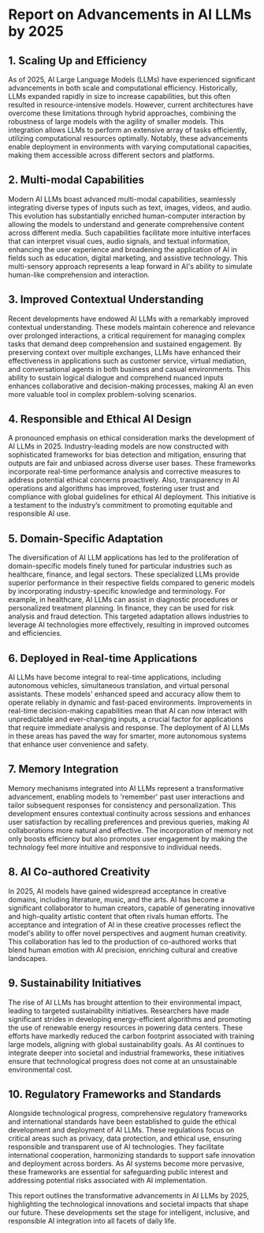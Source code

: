 # Report on Advancements in AI LLMs by 2025

## 1. Scaling Up and Efficiency

As of 2025, AI Large Language Models (LLMs) have experienced significant advancements in both scale and computational efficiency. Historically, LLMs expanded rapidly in size to increase capabilities, but this often resulted in resource-intensive models. However, current architectures have overcome these limitations through hybrid approaches, combining the robustness of large models with the agility of smaller models. This integration allows LLMs to perform an extensive array of tasks efficiently, utilizing computational resources optimally. Notably, these advancements enable deployment in environments with varying computational capacities, making them accessible across different sectors and platforms.

## 2. Multi-modal Capabilities

Modern AI LLMs boast advanced multi-modal capabilities, seamlessly integrating diverse types of inputs such as text, images, videos, and audio. This evolution has substantially enriched human-computer interaction by allowing the models to understand and generate comprehensive content across different media. Such capabilities facilitate more intuitive interfaces that can interpret visual cues, audio signals, and textual information, enhancing the user experience and broadening the application of AI in fields such as education, digital marketing, and assistive technology. This multi-sensory approach represents a leap forward in AI's ability to simulate human-like comprehension and interaction.

## 3. Improved Contextual Understanding

Recent developments have endowed AI LLMs with a remarkably improved contextual understanding. These models maintain coherence and relevance over prolonged interactions, a critical requirement for managing complex tasks that demand deep comprehension and sustained engagement. By preserving context over multiple exchanges, LLMs have enhanced their effectiveness in applications such as customer service, virtual mediation, and conversational agents in both business and casual environments. This ability to sustain logical dialogue and comprehend nuanced inputs enhances collaborative and decision-making processes, making AI an even more valuable tool in complex problem-solving scenarios.

## 4. Responsible and Ethical AI Design

A pronounced emphasis on ethical consideration marks the development of AI LLMs in 2025. Industry-leading models are now constructed with sophisticated frameworks for bias detection and mitigation, ensuring that outputs are fair and unbiased across diverse user bases. These frameworks incorporate real-time performance analysis and corrective measures to address potential ethical concerns proactively. Also, transparency in AI operations and algorithms has improved, fostering user trust and compliance with global guidelines for ethical AI deployment. This initiative is a testament to the industry’s commitment to promoting equitable and responsible AI use.

## 5. Domain-Specific Adaptation

The diversification of AI LLM applications has led to the proliferation of domain-specific models finely tuned for particular industries such as healthcare, finance, and legal sectors. These specialized LLMs provide superior performance in their respective fields compared to generic models by incorporating industry-specific knowledge and terminology. For example, in healthcare, AI LLMs can assist in diagnostic procedures or personalized treatment planning. In finance, they can be used for risk analysis and fraud detection. This targeted adaptation allows industries to leverage AI technologies more effectively, resulting in improved outcomes and efficiencies.

## 6. Deployed in Real-time Applications

AI LLMs have become integral to real-time applications, including autonomous vehicles, simultaneous translation, and virtual personal assistants. These models' enhanced speed and accuracy allow them to operate reliably in dynamic and fast-paced environments. Improvements in real-time decision-making capabilities mean that AI can now interact with unpredictable and ever-changing inputs, a crucial factor for applications that require immediate analysis and response. The deployment of AI LLMs in these areas has paved the way for smarter, more autonomous systems that enhance user convenience and safety.

## 7. Memory Integration

Memory mechanisms integrated into AI LLMs represent a transformative advancement, enabling models to 'remember' past user interactions and tailor subsequent responses for consistency and personalization. This development ensures contextual continuity across sessions and enhances user satisfaction by recalling preferences and previous queries, making AI collaborations more natural and effective. The incorporation of memory not only boosts efficiency but also promotes user engagement by making the technology feel more intuitive and responsive to individual needs.

## 8. AI Co-authored Creativity

In 2025, AI models have gained widespread acceptance in creative domains, including literature, music, and the arts. AI has become a significant collaborator to human creators, capable of generating innovative and high-quality artistic content that often rivals human efforts. The acceptance and integration of AI in these creative processes reflect the model's ability to offer novel perspectives and augment human creativity. This collaboration has led to the production of co-authored works that blend human emotion with AI precision, enriching cultural and creative landscapes.

## 9. Sustainability Initiatives

The rise of AI LLMs has brought attention to their environmental impact, leading to targeted sustainability initiatives. Researchers have made significant strides in developing energy-efficient algorithms and promoting the use of renewable energy resources in powering data centers. These efforts have markedly reduced the carbon footprint associated with training large models, aligning with global sustainability goals. As AI continues to integrate deeper into societal and industrial frameworks, these initiatives ensure that technological progress does not come at an unsustainable environmental cost.

## 10. Regulatory Frameworks and Standards

Alongside technological progress, comprehensive regulatory frameworks and international standards have been established to guide the ethical development and deployment of AI LLMs. These regulations focus on critical areas such as privacy, data protection, and ethical use, ensuring responsible and transparent use of AI technologies. They facilitate international cooperation, harmonizing standards to support safe innovation and deployment across borders. As AI systems become more pervasive, these frameworks are essential for safeguarding public interest and addressing potential risks associated with AI implementation. 

This report outlines the transformative advancements in AI LLMs by 2025, highlighting the technological innovations and societal impacts that shape our future. These developments set the stage for intelligent, inclusive, and responsible AI integration into all facets of daily life.